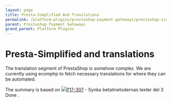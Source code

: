 ```yaml
---
layout: page
title: Presta-Simplified And Translations
permalink: /platform-plugins/prestashop-payment-gateways/prestashop-simplifiedshopflow/presta-simplified-and-translations/
parent: Prestashop Payment Gateways
grand_parent: Platform Plugins
---
```




# Presta-Simplified and translations 

The translation segment of PrestaShop is somehow complex. We are
currently using ecomphp to fetch necessary translations for where they
can be automated. 

The summary is based on
[![](https://resursbankplugins.atlassian.net/rest/api/2/universal_avatar/view/type/issuetype/avatar/10318?size=medium)P17-307](https://resursbankplugins.atlassian.net/browse/P17-307?src=confmacro) -
Synka betalmetodernas texter del 3 Done .

